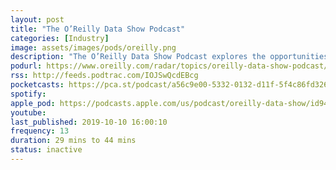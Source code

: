```yaml
---
layout: post
title: "The O’Reilly Data Show Podcast"
categories: [Industry]
image: assets/images/pods/oreilly.png
description: "The O’Reilly Data Show Podcast explores the opportunities and techniques driving big data, data science, and AI."
podurl: https://www.oreilly.com/radar/topics/oreilly-data-show-podcast/
rss: http://feeds.podtrac.com/IOJSwQcdEBcg
pocketcasts: https://pca.st/podcast/a56c9e00-5332-0132-d11f-5f4c86fd3263
spotify:
apple_pod: https://podcasts.apple.com/us/podcast/oreilly-data-show/id944929220
youtube:
last_published: 2019-10-10 16:00:10
frequency: 13
duration: 29 mins to 44 mins
status: inactive
---
```

